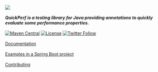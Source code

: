 ![](https://pbs.twimg.com/profile_banners/926219963333038086/1518645789)
<br><br>
***QuickPerf is a testing library for Java providing annotations to quickly evaluate some performance properties.***
<br><br>
[![Maven Central](https://maven-badges.herokuapp.com/maven-central/org.quickperf/quick-perf/badge.svg)](https://search.maven.org/search?q=org.quickperf)
[![License](https://img.shields.io/badge/license-Apache2-blue.svg)](https://github.com/quick-perf/quickperf/blob/master/LICENSE.txt)
[![Twitter Follow](https://img.shields.io/twitter/follow/QuickPerf.svg?label=Follow%20%40QuickPerf&style=social)](https://twitter.com/quickperf)
<br><br>
[Documentation](https://github.com/quick-perf/doc/wiki/QuickPerf)
<br><br>
[Examples in a Spring Boot project](https://github.com/quick-perf/springboot-junit4-examples)
<br><br>
[Contributing](https://github.com/quick-perf/quickperf/blob/master/CONTRIBUTING.md)